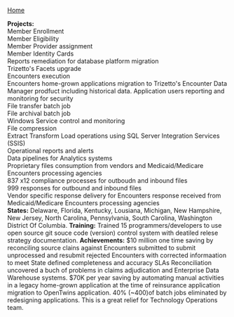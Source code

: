 [Home](https://pmangalapally.github.io/)

**Projects:**  
Member Enrollment  
Member Eligibility  
Member Provider assignment  
Member Identity Cards  
Reports remediation for database platform migration  
Trizetto's Facets upgrade  
Encounters execution  
Encounters home-grown applications migration to Trizetto's Encounter Data Manager prodfuct including historical data. 
Application users reporting and monitoring for security  
File transfer batch job  
File archival batch job    
Windows Service control and monitoring  
File compression  
Extract Transform Load operations using SQL Server Integration Services (SSIS)  
Operational reports and alerts  
Data pipelines for Analytics systems  
Proprietary files consumption from vendors and Medicaid/Medicare Encounters processing agencies  
837 x12 compliance processes for outboudn and inbound files  
999 responses for outbound and inbound files    
Vendor specific response delivery for Encounters response received from Medicaid/Medicare Encounters processing agencies   
**States:**
Delaware, Florida, Kentucky, Lousiana, Michigan, New Hampshire, New Jersey, North Carolina, Pennsylvania, South Carolina, Washington District Of Columbia.
**Training:**
Trained 15 programmers/developers to use open source git souce code (version) control system with deatiled relese strategy documentation.
**Achievements:**
$10 million one time saving by reconciling source clains against Encounters submitted to submit unprocessed and resubmit rejected Encounters with corrected informaation to meet State defined completeness and accuracy SLAs
Reconciliation uncovered a buch of problems in claims adjudication and Enterprise Data Warehouse systems.
$70K per year saving by automating manual activities in a legacy home-grown application at the time of reinsurance application migration to OpenTwins application.
40% (~400)of batch jobs eliminated by redesigning applications. This is a great relief for Technology Operations team.

